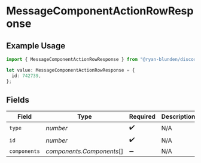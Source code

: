 # MessageComponentActionRowResponse

## Example Usage

```typescript
import { MessageComponentActionRowResponse } from "@ryan-blunden/discord/models/components";

let value: MessageComponentActionRowResponse = {
  id: 742739,
};
```

## Fields

| Field                     | Type                      | Required                  | Description               |
| ------------------------- | ------------------------- | ------------------------- | ------------------------- |
| `type`                    | *number*                  | :heavy_check_mark:        | N/A                       |
| `id`                      | *number*                  | :heavy_check_mark:        | N/A                       |
| `components`              | *components.Components*[] | :heavy_minus_sign:        | N/A                       |